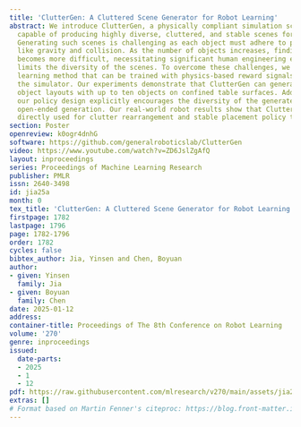 ```yaml
---
title: 'ClutterGen: A Cluttered Scene Generator for Robot Learning'
abstract: We introduce ClutterGen, a physically compliant simulation scene generator
  capable of producing highly diverse, cluttered, and stable scenes for robot learning.
  Generating such scenes is challenging as each object must adhere to physical laws
  like gravity and collision. As the number of objects increases, finding valid poses
  becomes more difficult, necessitating significant human engineering effort, which
  limits the diversity of the scenes. To overcome these challenges, we propose a reinforcement
  learning method that can be trained with physics-based reward signals provided by
  the simulator. Our experiments demonstrate that ClutterGen can generate cluttered
  object layouts with up to ten objects on confined table surfaces. Additionally,
  our policy design explicitly encourages the diversity of the generated scenes for
  open-ended generation. Our real-world robot results show that ClutterGen can be
  directly used for clutter rearrangement and stable placement policy training.
section: Poster
openreview: k0ogr4dnhG
software: https://github.com/generalroboticslab/ClutterGen
video: https://www.youtube.com/watch?v=ZD6JslZgAfQ
layout: inproceedings
series: Proceedings of Machine Learning Research
publisher: PMLR
issn: 2640-3498
id: jia25a
month: 0
tex_title: 'ClutterGen: A Cluttered Scene Generator for Robot Learning'
firstpage: 1782
lastpage: 1796
page: 1782-1796
order: 1782
cycles: false
bibtex_author: Jia, Yinsen and Chen, Boyuan
author:
- given: Yinsen
  family: Jia
- given: Boyuan
  family: Chen
date: 2025-01-12
address:
container-title: Proceedings of The 8th Conference on Robot Learning
volume: '270'
genre: inproceedings
issued:
  date-parts:
  - 2025
  - 1
  - 12
pdf: https://raw.githubusercontent.com/mlresearch/v270/main/assets/jia25a/jia25a.pdf
extras: []
# Format based on Martin Fenner's citeproc: https://blog.front-matter.io/posts/citeproc-yaml-for-bibliographies/
---
```

